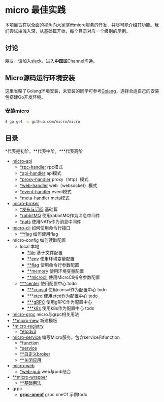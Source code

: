 # micro 最佳实践

本项目旨在以全面的视角向大家演示micro服务的开发，并尽可能介绍其功能。我们尝试由浅入深，从基础篇开始，每个目录对应一个级别的示例。

## 讨论

朋友，请加入[slack](http://slack.micro.mu/)，进入**中国区**Channel沟通。

## Micro源码运行环境安装

这里省略了Golang环境安装，未安装的同学可参考[Golang][golang-cn]，选择合适自己的安装包搭建Go开发环境。

### 安装micro

```bash
$ go get -u github.com/micro/micro
```

## 目录

*代表是初阶，**代表中阶，***代表高阶

- [micro-api](./basic-practices/micro-api) 
  - [*rpc-handler](./basic-practices/micro-api/rpc) rpc模式
  - [*api-handler](./basic-practices/micro-api/api) api模式
  - [*proxy-handler](./basic-practices/micro-api/proxy) proxy（http）模式
  - [*web-handler](./basic-practices/micro-api/web) web（websocket）模式
  - [*event-handler](./basic-practices/micro-api/event) event模式
  - [*meta-handler](./basic-practices/micro-api/meta) meta模式
- [micro-broker](./basic-practices/micro-broker) 
  - [*发布与订阅](./basic-practices/micro-broker/basic) 基础篇
  - [*rabbitMQ](./basic-practices/micro-broker/rabbitmq) 使用rabbitMQ作为消息中间件
  - [*nats](./basic-practices/micro-broker/nats) 使用NATs作为消息中间件
- [micro-cli](./middle-practices/micro-cli) 如何使用命令行接口
  - [**flag](./middle-practices/micro-cli/flags) 如何使用flag
- micro-config 如何读取配置
  - local  本地
    - [*file](./basic-practices/micro-config) 基于文件配置
    - [**env](./basic-practices/micro-config) 使用环境变量配置
    - [**flag](./basic-practices/micro-config) 使用命令行参数配置
    - [**memory](./basic-practices/micro-config) 使用环境变量配置
    - [**microcli](./basic-practices/micro-config) 使用MicroCli指令参数配置
  - [***center](./senior-practices/micro-config) 使用配置中心 todo
    - [***consul](./senior-practices/micro-config/consul) 使用consul作为配置中心 todo
    - [***etcd](./senior-practices/micro-config/etcd) 使用etcd作为配置中心 todo
    - [***gRPC](./senior-practices/micro-config/gRPC) 使用gRPC作为配置中心
    - [***k8s](./senior-practices/micro-config/k8s) 使用k8s作为配置中心 todo
- [micro-grpc](./middle-practices/micro-grpc) micro与grpc相关用法
- [**micro-new](./middle-practices/micro-new) 新建模板
- [*micro-registry](./basic-practices/micro-registry) 
  - [*etcdv3](./basic-practices/micro-registry/etcdv3)
- [micro-service](./basic-practices/micro-service) 编写Micro服务，包含service和function
  - [*function](./basic-practices/micro-service/function)
  - [*service](./basic-practices/micro-service/service)
  - [**自定义broker](./middle-practices/micro-service/custom-broker)
  - [**关闭应用](./middle-practices/micro-service/shutdown)
- [micro-web](./basic-practices/micro-web) 
  - [*web-pub](./basic-practices/micro-web/web-pub) web与pub结合
- [**micro-wrapper](./middle-practices/micro-wrapper) 
  - [**基础用法](./middle-practices/micro-wrapper/basic)
- grpc
  - [**grpc-oneof**](./middle-practices/grpc-oneof) grpc oneOf 示例todo

[golang-cn]: https://golang.google.cn/
[tutorials]: https://github.com/micro-in-cn/tutorials
